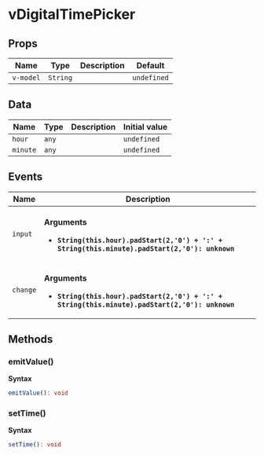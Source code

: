 # vDigitalTimePicker

## Props

| Name      | Type     | Description | Default     |
| --------- | -------- | ----------- | ----------- |
| `v-model` | `String` |             | `undefined` |

## Data

| Name     | Type  | Description | Initial value |
| -------- | ----- | ----------- | ------------- |
| `hour`   | `any` |             | `undefined`   |
| `minute` | `any` |             | `undefined`   |

## Events

| Name     | Description                                                                                                                           |
| -------- | ------------------------------------------------------------------------------------------------------------------------------------- |
| `input`  | <br/>**Arguments**<br/><ul><li>**`String(this.hour).padStart(2,'0') + ':' + String(this.minute).padStart(2,'0'): unknown`**</li></ul> |
| `change` | <br/>**Arguments**<br/><ul><li>**`String(this.hour).padStart(2,'0') + ':' + String(this.minute).padStart(2,'0'): unknown`**</li></ul> |

## Methods

### emitValue()

**Syntax**

```typescript
emitValue(): void
```

### setTime()

**Syntax**

```typescript
setTime(): void
```
